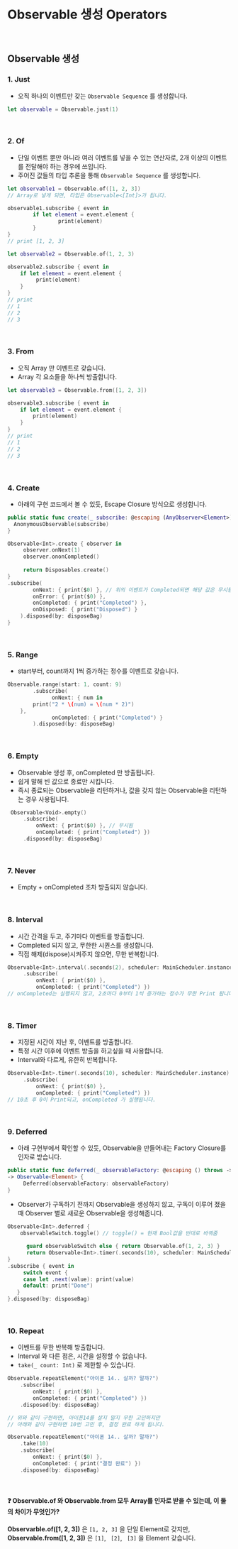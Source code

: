 # Observable 생성 Operators

<br>



## Observable 생성

### 1. Just

- 오직 하나의 이벤트만 갖는 `Observable Sequence` 를 생성합니다.

```swift
let observable = Observable.just(1)
```

<br>

### 2. Of

- 단일 이벤트 뿐만 아니라 여러 이벤트를 넣을 수 있는 연산자로, 2개 이상의 이벤트를 전달해야 하는 경우에 쓰입니다.
- 주어진 값들의 타입 추론을 통해 `Observable Sequence` 를 생성합니다.

```swift
let observable1 = Observable.of([1, 2, 3])
// Array로 넣게 되면, 타입은 Observable<[Int]>가 됩니다.

observable1.subscribe { event in
		if let element = event.element {
				print(element)
		}
}
// print [1, 2, 3]
```

```swift
let observable2 = Observable.of(1, 2, 3)

observable2.subscribe { event in
    if let element = event.element {
         print(element)
    }
}
// print
// 1
// 2
// 3
```

<br>


### 3. From

- 오직 Array 만 이벤트로 갖습니다.
- Array 각 요소들을 하나씩 방출합니다.

```swift
let observable3 = Observable.from([1, 2, 3])

observable3.subscribe { event in
    if let element = event.element {
        print(element)
    }
}
// print
// 1
// 2
// 3
```

<br>

### 4. Create

- 아래의 구현 코드에서 볼 수 있듯, Escape Closure 방식으로 생성합니다.

```swift
public static func create(_ subscribe: @escaping (AnyObserver<Element>) -> Disposable) -> Observable<Element> {
  AnonymousObservable(subscribe)
}
```

```swift
Observable<Int>.create { observer in
     observer.onNext(1)
     observer.ononCompleted()
                        
     return Disposables.create()
}
.subscribe(
  		onNext: { print($0) }, // 위의 이벤트가 Completed되면 해당 값은 무시됨
  		onError: { print($0) },
  		onCompleted: { print("Completed") },
  		onDisposed: { print("Disposed") }
	).disposed(by: disposeBag)
}
```

<br>

### 5. Range

- start부터, count까지 1씩 증가하는 정수를 이벤트로 갖습니다.

```swift
Observable.range(start: 1, count: 9)
		.subscribe(
 			  onNext: { num in
        print("2 * \(num) = \(num * 2)")
    },
 			  onCompleted: { print("Completed") }
		).disposed(by: disposeBag)
```

<br>

### 6. Empty

- Observable 생성 후, onCompleted 만 방출됩니다.
- 쉽게 말해 빈 값으로 종료만 시킵니다.
- 즉시 종료되는 Observable을 리턴하거나, 값을 갖지 않는 Observable을 리턴하는 경우 사용됩니다.

```swift
 Observable<Void>.empty()
     .subscribe(
         onNext: { print($0) }, // 무시됨
         onCompleted: { print("Completed") })
     .disposed(by: disposeBag)
```

<br>

### 7. Never

- Empty +  onCompleted 조차 방출되지 않습니다.

<br>

### 8. Interval

- 시간 간격을 두고, 주기마다 이벤트를 방출합니다.
- Completed 되지 않고, 무한한 시퀀스를 생성합니다.
- 직접 해제(dispose)시켜주지 않으면, 무한 반복합니다.

```swift
Observable<Int>.interval(.seconds(2), scheduler: MainScheduler.instance)
     .subscribe(
         onNext: { print($0) },
         onCompleted: { print("Completed") })
// onCompleted는 실행되지 않고, 2초마다 0부터 1씩 증가하는 정수가 무한 Print 됩니다.
```

<br>

### 8. Timer

- 지정된 시간이 지난 후, 이벤트를 방출합니다. 
- 특정 시간 이후에 이벤트 방출을 하고싶을 때 사용합니다.
- Interval와 다르게, 유한히 반복합니다.

```swift
Observable<Int>.timer(.seconds(10), scheduler: MainScheduler.instance)
     .subscribe(
         onNext: { print($0) },
         onCompleted: { print("Completed") })
// 10초 후 0이 Print되고, onCompleted 가 실행됩니다.
```

<br>

### 9. Deferred

- 아래 구현부에서 확인할 수 있듯, Observable을 만들어내는 Factory Closure를 인자로 받습니다.

```swift
public static func deferred(_ observableFactory: @escaping () throws -> Observable<Element>)
-> Observable<Element> {
 	 Deferred(observableFactory: observableFactory)
}
```

- Observer가 구독하기 전까지 Observable을 생성하지 않고, 구독이 이루어 졌을 때 Observer 별로 새로운 Observable을 생성해줍니다.

```swift
Observable<Int>.deferred {
  	observableSwitch.toggle() // toggle() = 현재 Bool값을 반대로 바꿔줌

	  guard observableSwitch else { return Observable.of(1, 2, 3) }
 	  return Observable<Int>.timer(.seconds(10), scheduler: MainScheduler.instance)
}
.subscribe { event in
     switch event {
     case let .next(value): print(value)
     default: print("Done")
   }
}.disposed(by: disposeBag)
```

<br>

### 10. Repeat

- 이벤트를 무한 반복해 방출합니다.
- Interval 와 다른 점은, 시간을 설정할 수 없습니다.
- `take(_ count: Int)` 로 제한할 수 있습니다.

```swift
Observable.repeatElement("아이폰 14.. 살까? 말까?")
    .subscribe(
        onNext: { print($0) },
        onCompleted: { print("Completed") })
    .disposed(by: disposeBag)

// 위와 같이 구현하면, 아이폰14를 살지 말지 무한 고민하지만
// 아래와 같이 구현하면 10번 고민 후, 결정 완료 하게 됩니다.

Observable.repeatElement("아이폰 14.. 살까? 말까?")
    .take(10)
    .subscribe(
        onNext: { print($0) },
        onCompleted: { print("결정 완료") })
    .disposed(by: disposeBag)
```

<br>

#### ❓ Observable.of 와 Observable.from 모두 Array를 인자로 받을 수 있는데, 이 둘의 차이가 무엇인가?

**Observarble.of([1, 2, 3])** 은 `[1, 2, 3]` 을 단일 Element로 갖지만,  
**Observable.from([1, 2, 3])** 은 `[1]`, ` [2]`, ` [3]` 을 Element 갖습니다.
